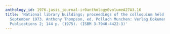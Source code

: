 ```yaml
---
anthology_id: 1976.jasis_journal-ir0anthology0volumeA27A3.16
title: 'National library buildings; proceedings of the colloquium held in Rome, 3-6
  September 1973. Anthony Thompson, ed. Pollach Munchen: Verlag Dokumentation, IFLA
  Publications 2; 144 p. (1975). (ISBM 3-7940-4422-3)'
---
```

